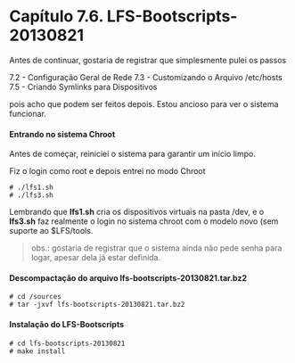 # Capítulo 7.6. LFS-Bootscripts-20130821

Antes de continuar, gostaria de registrar que simplesmente pulei os passos 

7.2 - Configuração Geral de Rede
7.3 - Customizando o Arquivo /etc/hosts
7.5 - Criando Symlinks para Dispositivos

pois acho que podem ser feitos depois. Estou ancioso para ver o sistema funcionar.

#### Entrando no sistema Chroot

Antes de começar, reiniciei o sistema para garantir um início limpo.

Fiz o login como root e depois entrei no modo Chroot

```
# ./lfs1.sh
# ./lfs3.sh

```
Lembrando que **lfs1.sh** cria os dispositivos virtuais na pasta /dev, e o **lfs3.sh** faz realmente o login no sistema chroot com o modelo novo (sem suporte ao $LFS/tools.

> obs.: gostaria de registrar que o sistema ainda não pede senha para logar, apesar dela já estar definida.

#### Descompactação do arquivo lfs-bootscripts-20130821.tar.bz2

```
# cd /sources
# tar -jxvf lfs-bootscripts-20130821.tar.bz2 

```

#### Instalação do LFS-Bootscripts

````
# cd lfs-bootscripts-20130821
# make install

````
